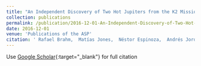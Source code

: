 ```yaml
---
title: "An Independent Discovery of Two Hot Jupiters from the K2 Mission"
collection: publications
permalink: /publication/2016-12-01-An-Independent-Discovery-of-Two-Hot-Jupiters-from-the-K2-Mission
date: 2016-12-01
venue: 'Publications of the ASP'
citation: ' Rafael Brahm,  Matías Jones,  Néstor Espinoza,  Andrés Jordán,  Markus Rabus,  Felipe Rojas,  James Jenkins,  Cristián Cortés,  Holger Drass,  Blake Pantoja,  Maritza Soto,  Maja Vučković, &quot;An Independent Discovery of Two Hot Jupiters from the K2 Mission.&quot; Publications of the ASP, 2016.'
---
```

Use [Google Scholar](https://scholar.google.com/scholar?q=An+Independent+Discovery+of+Two+Hot+Jupiters+from+the+K2+Mission){:target="_blank"} for full citation